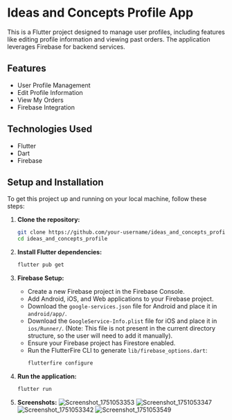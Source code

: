 # Ideas and Concepts Profile App

This is a Flutter project designed to manage user profiles, including features like editing profile information and viewing past orders. The application leverages Firebase for backend services.

## Features

- User Profile Management
- Edit Profile Information
- View My Orders
- Firebase Integration

## Technologies Used

- Flutter
- Dart
- Firebase

## Setup and Installation

To get this project up and running on your local machine, follow these steps:

1.  **Clone the repository:**

    ```bash
    git clone https://github.com/your-username/ideas_and_concepts_profile.git
    cd ideas_and_concepts_profile
    ```

2.  **Install Flutter dependencies:**

    ```bash
    flutter pub get
    ```

3.  **Firebase Setup:**

    - Create a new Firebase project in the Firebase Console.
    - Add Android, iOS, and Web applications to your Firebase project.
    - Download the `google-services.json` file for Android and place it in `android/app/`.
    - Download the `GoogleService-Info.plist` file for iOS and place it in `ios/Runner/`. (Note: This file is not present in the current directory structure, so the user will need to add it manually).
    - Ensure your Firebase project has Firestore enabled.
    - Run the FlutterFire CLI to generate `lib/firebase_options.dart`:
      ```bash
      flutterfire configure
      ```

4.  **Run the application:**
    ```bash
    flutter run
    ```
5. **Screenshots:**
![Screenshot_1751053353](https://github.com/user-attachments/assets/dd8191bd-6331-4bc6-ae73-caad2bceb861)
![Screenshot_1751053347](https://github.com/user-attachments/assets/663db370-54bc-490b-ac26-bd2353a6fc42)
![Screenshot_1751053342](https://github.com/user-attachments/assets/1e7d16de-b321-4b01-a49c-57e6ece3efb1)
![Screenshot_1751053549](https://github.com/user-attachments/assets/301bff90-b807-4b9d-8ef4-3e5199c61865)
